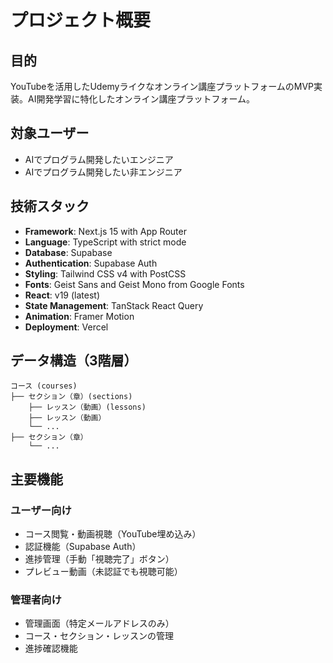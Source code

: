 # プロジェクト概要

## 目的
YouTubeを活用したUdemyライクなオンライン講座プラットフォームのMVP実装。AI開発学習に特化したオンライン講座プラットフォーム。

## 対象ユーザー
- AIでプログラム開発したいエンジニア
- AIでプログラム開発したい非エンジニア

## 技術スタック
- **Framework**: Next.js 15 with App Router
- **Language**: TypeScript with strict mode
- **Database**: Supabase
- **Authentication**: Supabase Auth
- **Styling**: Tailwind CSS v4 with PostCSS
- **Fonts**: Geist Sans and Geist Mono from Google Fonts
- **React**: v19 (latest)
- **State Management**: TanStack React Query
- **Animation**: Framer Motion
- **Deployment**: Vercel

## データ構造（3階層）
```
コース (courses)
├── セクション（章）(sections)
    ├── レッスン（動画）(lessons)
    ├── レッスン（動画）
    └── ...
├── セクション（章）
    └── ...
```

## 主要機能
### ユーザー向け
- コース閲覧・動画視聴（YouTube埋め込み）
- 認証機能（Supabase Auth）
- 進捗管理（手動「視聴完了」ボタン）
- プレビュー動画（未認証でも視聴可能）

### 管理者向け
- 管理画面（特定メールアドレスのみ）
- コース・セクション・レッスンの管理
- 進捗確認機能